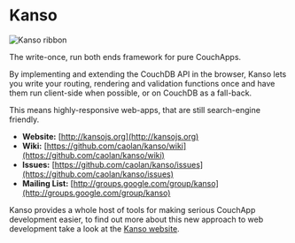 # Kanso

![Kanso ribbon](http://kansojs.org/images/kanso_ribbon.png)

The write-once, run both ends framework for pure CouchApps.

By implementing and extending the CouchDB API in the browser, Kanso lets you write
your routing, rendering and validation functions once and have them run
client-side when possible, or on CouchDB as a fall-back.

This means highly-responsive web-apps, that are still search-engine friendly.

* __Website:__ [http://kansojs.org](http://kansojs.org)
* __Wiki:__ [https://github.com/caolan/kanso/wiki](https://github.com/caolan/kanso/wiki)
* __Issues:__ [https://github.com/caolan/kanso/issues](https://github.com/caolan/kanso/issues)
* __Mailing List:__ [http://groups.google.com/group/kanso](http://groups.google.com/group/kanso)

Kanso provides a whole host of tools for making serious CouchApp development easier,
to find out more about this new approach to web development take a look at the
[Kanso website](http://kansojs.org).
